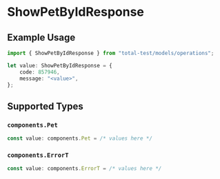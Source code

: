 # ShowPetByIdResponse

## Example Usage

```typescript
import { ShowPetByIdResponse } from "total-test/models/operations";

let value: ShowPetByIdResponse = {
    code: 857946,
    message: "<value>",
};
```

## Supported Types

### `components.Pet`

```typescript
const value: components.Pet = /* values here */
```

### `components.ErrorT`

```typescript
const value: components.ErrorT = /* values here */
```

